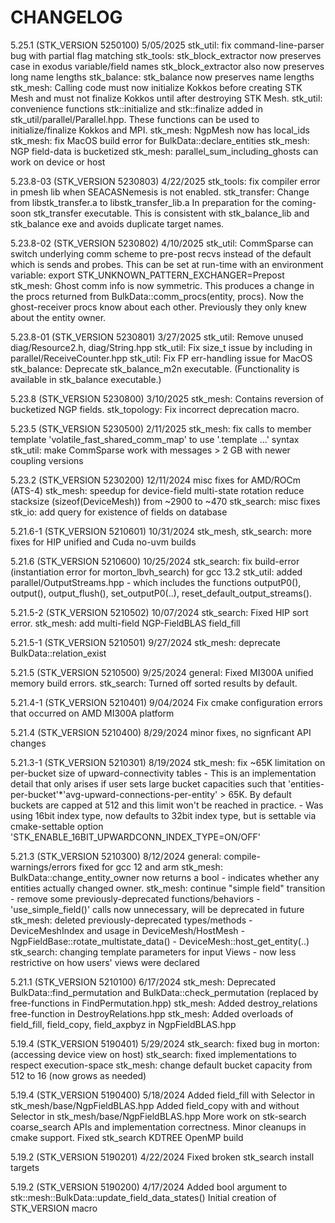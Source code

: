 # CHANGELOG

5.25.1 (STK_VERSION 5250100) 5/05/2025
  stk_util: fix command-line-parser bug with partial flag matching
  stk_tools: stk_block_extractor now preserves case in exodus variable/field names
             stk_block_extractor also now preserves long name lengths
  stk_balance: stk_balance now preserves name lengths
  stk_mesh: Calling code must now initialize Kokkos before creating STK Mesh
            and must not finalize Kokkos until after destroying STK Mesh.
  stk_util: convenience functions stk::initialize and stk::finalize added
            in stk_util/parallel/Parallel.hpp. These functions can be used to
            initialize/finalize Kokkos and MPI.
  stk_mesh: NgpMesh now has local_ids
  stk_mesh: fix MacOS build error for BulkData::declare_entities
  stk_mesh: NGP field-data is bucketized
  stk_mesh: parallel_sum_including_ghosts can work on device or host

5.23.8-03 (STK_VERSION 5230803) 4/22/2025
  stk_tools: fix compiler error in pmesh lib when SEACASNemesis
             is not enabled.
  stk_transfer: Change from libstk_transfer.a to libstk_transfer_lib.a
                In preparation for the coming-soon stk_transfer executable.
                This is consistent with stk_balance_lib and stk_balance exe
                and avoids duplicate target names.

5.23.8-02 (STK_VERSION 5230802) 4/10/2025
  stk_util: CommSparse can switch underlying comm scheme to pre-post recvs
            instead of the default which is sends and probes. This can be
            set at run-time with an environment variable:
                export STK_UNKNOWN_PATTERN_EXCHANGER=Prepost
  stk_mesh: Ghost comm info is now symmetric. This produces a change in
            the procs returned from BulkData::comm_procs(entity, procs). Now
            the ghost-receiver procs know about each other. Previously they
            only knew about the entity owner.

5.23.8-01 (STK_VERSION 5230801) 3/27/2025
  stk_util: Remove unused diag/Resource2.h, diag/String.hpp
  stk_util: Fix size_t issue by including <cstddef> in parallel/ReceiveCounter.hpp
  stk_util: Fix FP err-handling issue for MacOS
  stk_balance: Deprecate stk_balance_m2n executable. (Functionality is available
               in stk_balance executable.)

5.23.8 (STK_VERSION 5230800) 3/10/2025
  stk_mesh: Contains reversion of bucketized NGP fields.
  stk_topology: Fix incorrect deprecation macro.

5.23.5 (STK_VERSION 5230500) 2/11/2025
  stk_mesh: fix calls to member template 'volatile_fast_shared_comm_map' to use '.template ...' syntax
  stk_util: make CommSparse work with messages > 2 GB with newer coupling versions

5.23.2 (STK_VERSION 5230200) 12/11/2024
  misc fixes for AMD/ROCm (ATS-4)
  stk_mesh: speedup for device-field multi-state rotation
            reduce stacksize (sizeof(DeviceMesh)) from ~2900 to ~470
  stk_search: misc fixes
  stk_io: add query for existence of fields on database

5.21.6-1 (STK_VERSION 5210601) 10/31/2024
  stk_mesh, stk_search: more fixes for HIP unified and Cuda no-uvm builds

5.21.6 (STK_VERSION 5210600) 10/25/2024
  stk_search: fix build-error (instantiation error for morton_lbvh_search) for gcc 13.2
  stk_util: added parallel/OutputStreams.hpp
    - which includes the functions outputP0(), output(), output_flush(), set_outputP0(..), reset_default_output_streams().

5.21.5-2 (STK_VERSION 5210502) 10/07/2024
  stk_search: Fixed HIP sort error.
  stk_mesh: add multi-field NGP-FieldBLAS field_fill

5.21.5-1 (STK_VERSION 5210501) 9/27/2024
  stk_mesh: deprecate BulkData::relation_exist

5.21.5 (STK_VERSION 5210500) 9/25/2024
   general: Fixed MI300A unified memory build errors.
   stk_search: Turned off sorted results by default.

5.21.4-1 (STK_VERSION 5210401) 9/04/2024
   Fix cmake configuration errors that occurred on AMD MI300A platform

5.21.4 (STK_VERSION 5210400) 8/29/2024
   minor fixes, no signficant API changes

5.21.3-1 (STK_VERSION 5210301) 8/19/2024
   stk_mesh: fix ~65K limitation on per-bucket size of upward-connectivity tables
    - This is an implementation detail that only arises if user sets large bucket
      capacities such that 'entities-per-bucket'*'avg-upward-connections-per-entity' > 65K.
      By default buckets are capped at 512 and this limit won't be reached in practice.
      - Was using 16bit index type, now defaults to 32bit index type, but is settable
        via cmake-settable option 'STK_ENABLE_16BIT_UPWARDCONN_INDEX_TYPE=ON/OFF'

5.21.3 (STK_VERSION 5210300) 8/12/2024
   general: compile-warnings/errors fixed for gcc 12 and arm
   stk_mesh: BulkData::change_entity_owner now returns a bool
    - indicates whether any entities actually changed owner.
   stk_mesh: continue "simple field" transition
    - remove some previously-deprecated functions/behaviors
    - 'use_simple_field()' calls now unnecessary, will be deprecated in future
   stk_mesh: deleted previously-deprecated types/methods
    - DeviceMeshIndex and usage in DeviceMesh/HostMesh
    - NgpFieldBase::rotate_multistate_data()
    - DeviceMesh::host_get_entity(..)
   stk_search: changing template parameters for input Views
    - now less restrictive on how users' views were declared

5.21.1 (STK_VERSION 5210100) 6/17/2024
   stk_mesh: Deprecated BulkData::find_permutation and BulkData::check_permutation
             (replaced by free-functions in FindPermutation.hpp)
   stk_mesh: Added destroy_relations free-function in DestroyRelations.hpp
   stk_mesh: Added overloads of field_fill, field_copy, field_axpbyz in NgpFieldBLAS.hpp

5.19.4 (STK_VERSION 5190401) 5/29/2024
   stk_search: fixed bug in morton: (accessing device view on host)
   stk_search: fixed implementations to respect execution-space
   stk_mesh: change default bucket capacity from 512 to 16 (now grows as needed)

5.19.4 (STK_VERSION 5190400) 5/18/2024
   Added field_fill with Selector in stk_mesh/base/NgpFieldBLAS.hpp
   Added field_copy with and without Selector in stk_mesh/base/NgpFieldBLAS.hpp
   More work on stk-search coarse_search APIs and implementation correctness.
   Minor cleanups in cmake support.
   Fixed stk_search KDTREE OpenMP build

5.19.2 (STK_VERSION 5190201) 4/22/2024
   Fixed broken stk_search install targets

5.19.2 (STK_VERSION 5190200) 4/17/2024
   Added bool argument to stk::mesh::BulkData::update_field_data_states()
   Initial creation of STK_VERSION macro

